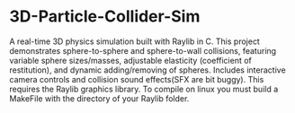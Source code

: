 # 3D-Particle-Collider-Sim
A real-time 3D physics simulation built with Raylib in C. This project demonstrates sphere-to-sphere and sphere-to-wall collisions, featuring variable sphere sizes/masses, adjustable elasticity (coefficient of restitution), and dynamic adding/removing of spheres. Includes interactive camera controls and collision sound effects(SFX are bit buggy). This requires the Raylib graphics library. To compile on linux you must build a MakeFile with the directory of your Raylib folder.
